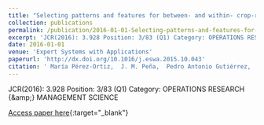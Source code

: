```yaml
---
title: "Selecting patterns and features for between- and within- crop-row weed mapping using UAV-imagery"
collection: publications
permalink: /publication/2016-01-01-Selecting-patterns-and-features-for-between-and-within-crop-row-weed-mapping-using-UAV-imagery
excerpt: 'JCR(2016): 3.928 Position: 3/83 (Q1) Category: OPERATIONS RESEARCH {\&amp;} MANAGEMENT SCIENCE'
date: 2016-01-01
venue: 'Expert Systems with Applications'
paperurl: 'http://dx.doi.org/10.1016/j.eswa.2015.10.043'
citation: ' María Pérez-Ortiz,  J. M. Peña,  Pedro Antonio Gutiérrez,  J. Torres-Sánchez,  César Hervás-Martínez,  F. López-Granados, &quot;Selecting patterns and features for between- and within- crop-row weed mapping using UAV-imagery.&quot; Expert Systems with Applications, Vol.47, 2016, pp.85–94.'
---
```

JCR(2016): 3.928 Position: 3/83 (Q1) Category: OPERATIONS RESEARCH {\&amp;} MANAGEMENT SCIENCE

[Access paper here](http://dx.doi.org/10.1016/j.eswa.2015.10.043){:target="_blank"}
